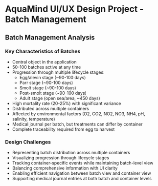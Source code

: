 # AquaMind UI/UX Design Project - Batch Management

## Batch Management Analysis

### Key Characteristics of Batches
- Central object in the application
- 50-100 batches active at any time
- Progression through multiple lifecycle stages:
  - Egg/alevin stage (~90-100 days)
  - Parr stage (~90-100 days)
  - Smolt stage (~90-100 days)
  - Post-smolt stage (~90-100 days)
  - Adult stage (open sea/area, ~450 days)
- High mortality rate (20-25%) with significant variance
- Distributed across multiple containers
- Affected by environmental factors (O2, CO2, NO2, NO3, NH4, pH, salinity, temperature)
- Medical journal per batch, but treatments can differ by container
- Complete traceability required from egg to harvest

### Design Challenges
- Representing batch distribution across multiple containers
- Visualizing progression through lifecycle stages
- Tracking container-specific events while maintaining batch-level view
- Balancing comprehensive information with UI clarity
- Enabling efficient navigation between batch view and container view
- Supporting medical journal entries at both batch and container levels
